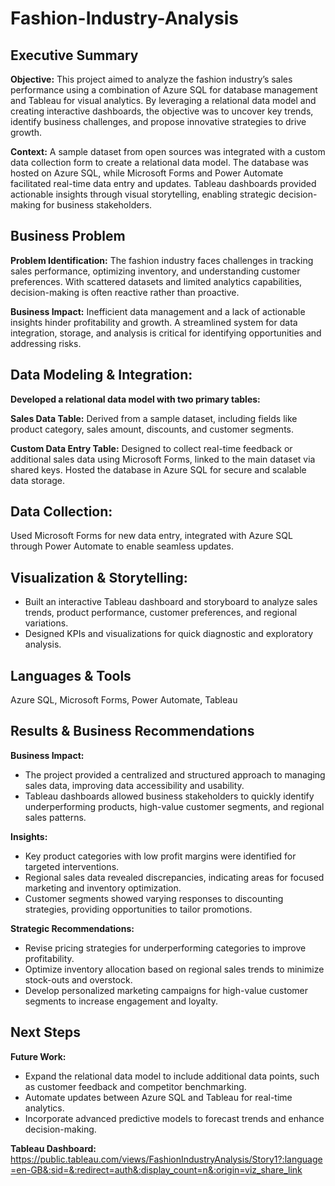 # Fashion-Industry-Analysis

## **Executive Summary**
**Objective:**
This project aimed to analyze the fashion industry’s sales performance using a combination of Azure SQL for database management and Tableau for visual analytics. By leveraging a relational data model and creating interactive dashboards, the objective was to uncover key trends, identify business challenges, and propose innovative strategies to drive growth.

**Context:** 
A sample dataset from open sources was integrated with a custom data collection form to create a relational data model. The database was hosted on Azure SQL, while Microsoft Forms and Power Automate facilitated real-time data entry and updates. Tableau dashboards provided actionable insights through visual storytelling, enabling strategic decision-making for business stakeholders.

## **Business Problem**
**Problem Identification:**
The fashion industry faces challenges in tracking sales performance, optimizing inventory, and understanding customer preferences. With scattered datasets and limited analytics capabilities, decision-making is often reactive rather than proactive.

**Business Impact:**
Inefficient data management and a lack of actionable insights hinder profitability and growth. A streamlined system for data integration, storage, and analysis is critical for identifying opportunities and addressing risks.

## **Data Modeling & Integration:**

**Developed a relational data model with two primary tables:**

**Sales Data Table:** 
Derived from a sample dataset, including fields like product category, sales amount, discounts, and customer segments.

**Custom Data Entry Table:** 
Designed to collect real-time feedback or additional sales data using Microsoft Forms, linked to the main dataset via shared keys.
Hosted the database in Azure SQL for secure and scalable data storage.

## **Data Collection:**

Used Microsoft Forms for new data entry, integrated with Azure SQL through Power Automate to enable seamless updates.

## **Visualization & Storytelling:**

* Built an interactive Tableau dashboard and storyboard to analyze sales trends, product performance, customer preferences, and regional variations.
* Designed KPIs and visualizations for quick diagnostic and exploratory analysis.

## **Languages & Tools**
Azure SQL, Microsoft Forms, Power Automate, Tableau

## **Results & Business Recommendations**
**Business Impact:**

* The project provided a centralized and structured approach to managing sales data, improving data accessibility and usability.
* Tableau dashboards allowed business stakeholders to quickly identify underperforming products, high-value customer segments, and regional sales patterns.

**Insights:**

* Key product categories with low profit margins were identified for targeted interventions.
* Regional sales data revealed discrepancies, indicating areas for focused marketing and inventory optimization.
* Customer segments showed varying responses to discounting strategies, providing opportunities to tailor promotions.

**Strategic Recommendations:**

* Revise pricing strategies for underperforming categories to improve profitability.
* Optimize inventory allocation based on regional sales trends to minimize stock-outs and overstock.
* Develop personalized marketing campaigns for high-value customer segments to increase engagement and loyalty.

## **Next Steps**
**Future Work:**

* Expand the relational data model to include additional data points, such as customer feedback and competitor benchmarking.
* Automate updates between Azure SQL and Tableau for real-time analytics.
* Incorporate advanced predictive models to forecast trends and enhance decision-making.

**Tableau Dashboard:** https://public.tableau.com/views/FashionIndustryAnalysis/Story1?:language=en-GB&:sid=&:redirect=auth&:display_count=n&:origin=viz_share_link

